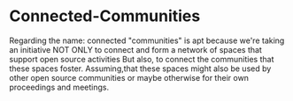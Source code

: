 # Connected-Communities
Regarding the name: connected "communities" is apt because we're taking an initiative NOT ONLY to connect and form a network of spaces that support open source activities But also, to connect the communities that these spaces foster. Assuming,that these spaces might also be used by other open source communities or maybe otherwise for their own proceedings and meetings.
